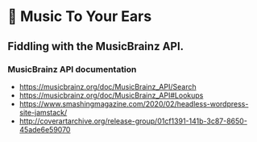 # 🎵 Music To Your Ears

## Fiddling with the MusicBrainz API.

### MusicBrainz API documentation

+ https://musicbrainz.org/doc/MusicBrainz_API/Search
+ https://musicbrainz.org/doc/MusicBrainz_API#Lookups
+ https://www.smashingmagazine.com/2020/02/headless-wordpress-site-jamstack/
+ http://coverartarchive.org/release-group/01cf1391-141b-3c87-8650-45ade6e59070 
